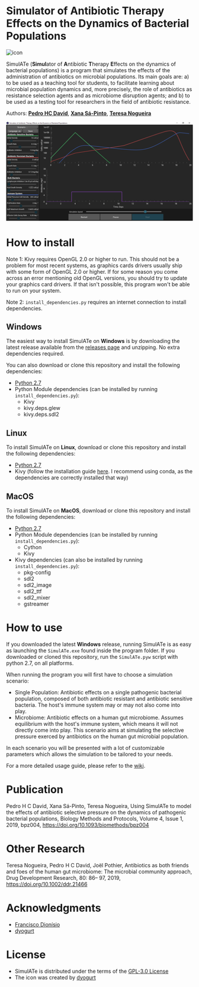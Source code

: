 # Simulator of Antibiotic Therapy Effects on the Dynamics of Bacterial Populations
![icon](/bin/ui/icon.ico?raw=true "SimulATe Icon")

SimulATe (**Simul**ator of **A**ntibiotic **T**herapy **E**ffects on the dynamics of bacterial populations) is a program that simulates the effects of the administration of antibiotics on microbial populations. Its main goals are: a) to be used as a teaching tool for students, to facilitate learning about microbial population dynamics and, more precisely, the role of antibiotics as resistance selection agents and as microbiome disruption agents; and b) to be used as a testing tool for researchers in the field of antibiotic resistance.

Authors: **[Pedro HC David](https://github.com/Kronopt)**, **[Xana Sá-Pinto](https://orcid.org/0000-0002-6049-110X)**, **[Teresa Nogueira](https://orcid.org/0000-0002-0059-5177)**

![Screenshot](/screenshot.png?raw=true "SimulATe Screenshot")

# How to install

Note 1: Kivy requires OpenGL 2.0 or higher to run. This should not be a problem for most recent systems, as graphics cards drivers usually ship with some form of OpenGL 2.0 or higher. If for some reason you come across an error mentioning old OpenGL versions, you should try to update your graphics card drivers. If that isn't possible, this program won't be able to run on your system.

Note 2: `install_dependencies.py` requires an internet connection to install dependencies.

## Windows
The easiest way to install SimulATe on __Windows__ is by downloading the latest release available from the [releases page](https://github.com/Kronopt/SimulATe/releases) and unzipping. No extra dependencies required.

You can also download or clone this repository and install the following dependencies:
* [Python 2.7](https://www.python.org/downloads/release/python-2713/)
* Python Module dependencies (can be installed by running `install_dependencies.py`):
    * Kivy
    * kivy.deps.glew
    * kivy.deps.sdl2

## Linux
To install SimulATe on __Linux__, download or clone this repository and install the following dependencies:
* [Python 2.7](https://www.python.org/downloads/release/python-2713/)
* Kivy (follow the installation guide [here](https://kivy.org/docs/installation/installation-linux.html). I recommend using conda, as the dependencies are correctly installed that way)

## MacOS
To install SimulATe on __MacOS__, download or clone this repository and install the following dependencies:
* [Python 2.7](https://www.python.org/downloads/release/python-2713/)
* Python Module dependencies (can be installed by running `install_dependencies.py`):
    * Cython
    * Kivy
* Kivy dependencies (can also be installed by running `install_dependencies.py`):
    * pkg-config
    * sdl2
    * sdl2_image
    * sdl2_ttf
    * sdl2_mixer
    * gstreamer

# How to use
If you downloaded the latest __Windows__ release, running SimulATe is as easy as launching the `SimulATe.exe` found inside the program folder.
If you downloaded or cloned this repository, run the `SimulATe.pyw` script with python 2.7, on all platforms.

When running the program you will first have to choose a simulation scenario:
* Single Population: Antibiotic effects on a single pathogenic bacterial population, composed of both antibiotic resistant and antibiotic sensitive bacteria. The host's immune system may or may not also come into play.
* Microbiome: Antibiotic effects on a human gut microbiome. Assumes equilibrium with the host's immune system, which means it will not directly come into play. This scenario aims at simulating the selective pressure exerced by antibiotics on the human gut microbial population.

In each scenario you will be presented with a lot of customizable parameters which allows the simulation to be tailored to your needs.

For a more detailed usage guide, please refer to the [wiki](https://github.com/Kronopt/SimulATe/wiki).

# Publication
Pedro H C David, Xana Sá-Pinto, Teresa Nogueira, Using SimulATe to model the effects of antibiotic selective pressure on the dynamics of pathogenic bacterial populations, Biology Methods and Protocols, Volume 4, Issue 1, 2019, bpz004, https://doi.org/10.1093/biomethods/bpz004

# Other Research
Teresa Nogueira, Pedro H C David, Joël Pothier, Antibiotics as both friends and foes of the human gut microbiome: The microbial community approach, Drug Development Research, 80: 86– 97, 2019, https://doi.org/10.1002/ddr.21466

# Acknowledgments
* [Francisco Dionísio](https://orcid.org/0000-0002-3653-1511)
* [dyogurt](https://github.com/dyogurt)

# License
* SimulATe is distributed under the terms of the [GPL-3.0 License](https://github.com/Kronopt/SimulATe/blob/master/LICENSE)
* The icon was created by [dyogurt](https://github.com/dyogurt)
